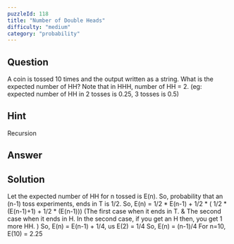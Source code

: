 ```yaml
---
puzzleId: 118
title: "Number of Double Heads"
difficulty: "medium"
category: "probability"
---
```


## Question
A coin is tossed 10 times and the output written as a string. What is the expected number of HH? Note that in HHH, number of HH = 2. (eg: expected number of HH in 2 tosses is 0.25, 3 tosses is 0.5)

## Hint
Recursion

## Answer


## Solution
Let the expected number of HH for n tossed is E(n). So, probability that an (n-1) toss experiments, ends in T is 1/2.
So, E(n) = 1/2 * E(n-1) + 1/2 * ( 1/2 * (E(n-1)+1) + 1/2 * (E(n-1)))
(The first case when it ends in T. & The second case when it ends in H.
In the second case, if you get an H then, you get 1 more HH. )
So, E(n) = E(n-1) + 1/4, us E(2) = 1/4
So, E(n) = (n-1)/4
For n=10, E(10) = 2.25
